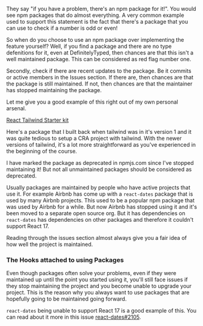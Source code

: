 
They say "if you have a problem, there's an npm package for it!". You would see npm packages that do almost everything. A very common example used to support this statement is the fact that there's a package that you can use to check if a number is odd or even!

So when do you choose to use an npm package over implementing the feature yourself? Well, if you find a package and there are no type defenitions for it, even at DefinitelyTyped, then chances are that this isn't a well maintained package. This can be considered as red flag number one.

Secondly, check if there are recent updates to the package. Be it commits or active members in the Issues section. If there are, then chances are that the package is still maintained. If not, then chances are that the maintainer has stopped maintaining the package.

Let me give you a good example of this right out of my own personal arsenal. 

[React Tailwind Starter kit](https://www.npmjs.com/package/create-react-tailwind-app)

Here's a package that I built back when tailwind was in it's version 1 and it was quite tedious to setup a CRA project with tailwind. With the newer versions of tailwind, it's a lot more straightforward as you've experienced in the beginning of the course.

I have marked the package as deprecated in npmjs.com since I've stopped maintaining it! But not all unmaintained packages should be considered as deprecated.

Usually packages are maintained by people who have active projects that use it. For example Airbnb has come up with a `react-dates` package that is used by many Airbnb projects. This used to be a popular npm package that was used by Airbnb for a while. But now Airbnb has stopped using it and it's been moved to a separate open source org. But it has dependencies on `react-dates` has dependencies on other packages and therefore it couldn't support React 17. 

Reading through the issues section almost always give you a fair idea of how well the project is maintained.

### The Hooks attached to using Packages

Even though packages often solve your problems, even if they were maintained up until the point you started using it, you'll still face issues if they stop maintaining the project and you become unable to upgrade your project. This is the reason why you always want to use packages that are hopefully going to be maintained going forward.

`react-dates` being unable to support React 17 is a good example of this. You can read about it more in this issue [react-dates#2105](https://github.com/react-dates/react-dates/issues/2105).
